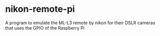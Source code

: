 nikon-remote-pi
===============

A program to emulate the ML-L3 remote by nikon for their DSLR cameras that uses the GPIO of the Raspberry Pi